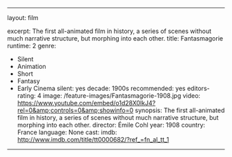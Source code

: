 ---

layout: film

excerpt: The first all-animated film in history, a series of scenes without much narrative structure, but morphing into each other.
title: Fantasmagorie
runtime: 2
genre:
- Silent
- Animation
- Short
- Fantasy
- Early Cinema
silent: yes
decade: 1900s
recommended: yes
editors-rating: 4
image: /feature-images/Fantasmagorie-1908.jpg
video: https://www.youtube.com/embed/o1d28X0lkJ4?rel=0&amp;controls=0&amp;showinfo=0
synopsis: The first all-animated film in history, a series of scenes without much narrative structure, but morphing into each other.
director:  Émile Cohl
year: 1908
country:  France
language: None
cast:
imdb: http://www.imdb.com/title/tt0000682/?ref_=fn_al_tt_1

---